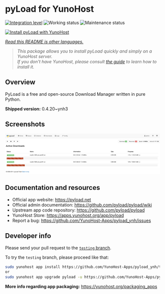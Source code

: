 <!--
N.B.: This README was automatically generated by <https://github.com/YunoHost/apps/tree/master/tools/readme_generator>
It shall NOT be edited by hand.
-->

# pyLoad for YunoHost

[![Integration level](https://dash.yunohost.org/integration/pyload.svg)](https://dash.yunohost.org/appci/app/pyload) ![Working status](https://ci-apps.yunohost.org/ci/badges/pyload.status.svg) ![Maintenance status](https://ci-apps.yunohost.org/ci/badges/pyload.maintain.svg)

[![Install pyLoad with YunoHost](https://install-app.yunohost.org/install-with-yunohost.svg)](https://install-app.yunohost.org/?app=pyload)

*[Read this README is other languages.](./ALL_README.md)*

> *This package allows you to install pyLoad quickly and simply on a YunoHost server.*  
> *If you don't have YunoHost, please consult [the guide](https://yunohost.org/install) to learn how to install it.*

## Overview

PyLoad is a free and open-source Download Manager written in pure Python.


**Shipped version:** 0.4.20~ynh3

## Screenshots

![Screenshot of pyLoad](./doc/screenshots/sample.png)

## Documentation and resources

- Official app website: <https://pyload.net>
- Official admin documentation: <https://github.com/pyload/pyload/wiki>
- Upstream app code repository: <https://github.com/pyload/pyload>
- YunoHost Store: <https://apps.yunohost.org/app/pyload>
- Report a bug: <https://github.com/YunoHost-Apps/pyload_ynh/issues>

## Developer info

Please send your pull request to the [`testing` branch](https://github.com/YunoHost-Apps/pyload_ynh/tree/testing).

To try the `testing` branch, please proceed like that:

```bash
sudo yunohost app install https://github.com/YunoHost-Apps/pyload_ynh/tree/testing --debug
or
sudo yunohost app upgrade pyload -u https://github.com/YunoHost-Apps/pyload_ynh/tree/testing --debug
```

**More info regarding app packaging:** <https://yunohost.org/packaging_apps>
